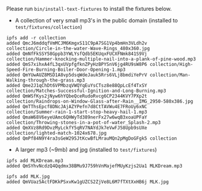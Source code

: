 Please run `bin/install-text-fixtures` to install the fixtures below.

* A collection of very small mp3's in the public domain
(installed to `test/fixtures/collection`)

```
ipfs add -r collection
added QmcJ6mddqfVmMCJM6KmgxS11C9pA7SG1Vp4bmHn3VLdh2v collection/Circle-in-the-water-Wave-Rings_480x360.jpg
added QmNfFkSSY58Gppb3YWLYsfQdb5EKUqxFUCXFNmk841S9Vj collection/Hammer-knocking-multiple-nail-into-a-plank-of-pine-wood.mp3
added QmS7xihxA4fL3qxUVpfgfknZPyHzBPYSnV6jg4RU9sW8P6 collection/High-Speed-Fire-Burning-Boiler-Door-Opening-1.mp3
added QmYUwAUZ8MSD1A8vp5dsqWdeJauk5Rrs6VLj8bmdiYePrV collection/Man-Walking-through-the-grass.mp3
added Qme2J1qChDt6VPMbzqVWQYqEuYsCTsz8e88QpLcEf4TxSY collection/Matches-Successful-Ignition-and-Long-Burning.mp3
added QmWSfKys2jNyw6hYQbeQceRudoRvcg6CP2344KVY7PXp2t collection/Raindrops-on-Window-Glass-after-Rain__IMG_2950-580x386.jpg
added QmTThsEpcf8DNcJAjAZYPefn7d8CtTAVWu4E7FRoUy6xNC collection/Summer-rain-1-start-stop-heavy-hail-1.mp3
added QmaW68V6eyeUAmc6QHWyTd389nerFx27w6wqB3xoaUPFaY collection/Throwing-stones-in-a-pot-of-water_Splash-2.mp3
added QmXVz8Rd9DvzMyLckfY5qRV7NAYdJk7eVwFJ58Upb9sUXe collection/lighted-match-1024x678.jpg
added QmPf84N9Y4ra3sGeW295JtKcwBfLMrauMQn2pMgDoGFgk5 collection
```

* A larger mp3 (~9mb) and jpg
(installed to `test/fixtures`)

```
ipfs add MLKDream.mp3
added QmSYhvNcdzQ4Qqdmx38BMu9J759hVnMajefMUyKzjs2Ua1 MLKDream.mp3
```

```
ipfs add MLK.jpg
added QmVUaz5ActFDKkPSxvKw1gUZCS2ZjVe8L6M7fTXtXxHB6j MLK.jpg
```

